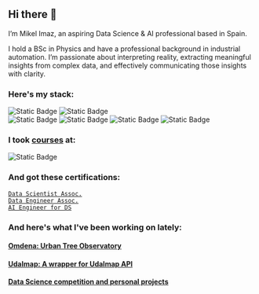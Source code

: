 ## Hi there 👋
I’m Mikel Imaz, an aspiring Data Science & AI professional based in Spain.

I hold a BSc in Physics and have a professional background in industrial automation. I’m passionate about interpreting reality, extracting meaningful insights from complex data, and effectively communicating those insights with clarity.

### Here's my stack:

![Static Badge](https://img.shields.io/badge/python-_-%233776AB?logo=python&logoColor=white)
![Static Badge](https://img.shields.io/badge/jupyter-_-%23F37626?logo=jupyter&logoColor=white)  
![Static Badge](https://img.shields.io/badge/numpy-_-%23013243?logo=numpy&logoColor=white)
![Static Badge](https://img.shields.io/badge/pandas-_-%23150458?logo=pandas&logoColor=white)
![Static Badge](https://img.shields.io/badge/scikit--learn-_-%23F7931E?logo=scikitlearn&logoColor=white)
![Static Badge](https://img.shields.io/badge/pytorch-_-%23EE4C2C?logo=pytorch&logoColor=white)

### I took [courses](https://www.datacamp.com/portfolio/mikel-imaz) at:

![Static Badge](https://img.shields.io/badge/DataCamp-%2303EF62?style=plastic&logo=datacamp&logoColor=black&labelColor=%2303EF62)

### And got these certifications:
[`Data Scientist Assoc.`](https://www.datacamp.com/certificate/DSA0010038401807)  
[`Data Engineer Assoc.`](https://www.datacamp.com/certificate/DEA0019715243303)  
[`AI Engineer for DS`](https://www.datacamp.com/certificate/AEDS0014919391728)   

### And here's what I've been working on lately:

#### [Omdena: Urban Tree Observatory](https://www.omdena.com/chapter-challenges/urban-tree-observatory-data-driven-monitoring-conservation-in-ibague-colombia)

#### [Udalmap: A wrapper for Udalmap API](https://pypi.org/project/udalmap/)

#### [Data Science competition and personal projects](https://mikel-imaz.github.io/projects/intro.html)

